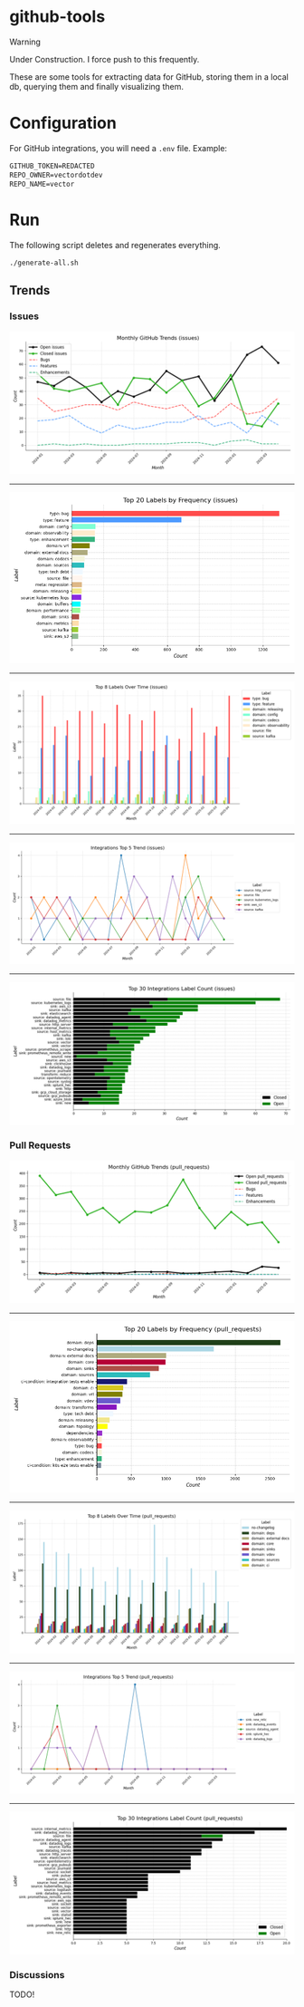 # github-tools

> [!WARNING]  
> Under Construction. I force push to this frequently.


These are some tools for extracting data for GitHub, storing them in a local db, querying them and finally visualizing them.

# Configuration

For GitHub integrations, you will need a `.env` file. Example:

```dotenv
GITHUB_TOKEN=REDACTED
REPO_OWNER=vectordotdev
REPO_NAME=vector
```

# Run

The following script deletes and regenerates everything.

```shell
./generate-all.sh
```

## Trends

### Issues

![Monthly Issues](out/images/vectordotdev_vector_issues.monthly_issues_trend.png)

---

![Top Issue Labels](out/images/vectordotdev_vector_issues.top_labels.png)

---

![Issue Label Counts](out/images/vectordotdev_vector_issues.label_counts.png)

---

![Top 5 Integration Issue Labels](out/images/vectordotdev_vector_issues.integrations.top_5.monthly_trend.png)

---

![Top Integration Issue By Label Total Count](out/images/vectordotdev_vector_issues.open_closed_total_label_count.png)

### Pull Requests

![Monthly PRs](out/images/vectordotdev_vector_pull_requests.monthly_issues_trend.png)

---

![Top PR Labels](out/images/vectordotdev_vector_pull_requests.top_labels.png)

---

![PR Label Counts](out/images/vectordotdev_vector_pull_requests.label_counts.png)

---

![Top 5 Integration PR Labels](out/images/vectordotdev_vector_pull_requests.integrations.top_5.monthly_trend.png)

---

![Top Integration PRs By Label Total Count](out/images/vectordotdev_vector_pull_requests.open_closed_total_label_count.png)

### Discussions

TODO!
